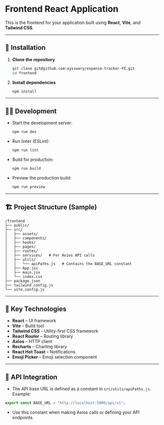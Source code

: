 
# Frontend React Application

This is the frontend for your application built using **React**, **Vite**, and **Tailwind CSS**.

---

## 🚀 Installation

1. **Clone the repository**
   ```bash
   git clone git@github.com:aysswary/expense-tracker-FE.git
   cd frontend
   ```

2. **Install dependencies**
   ```bash
   npm install
   ```

---

## 👨‍💻 Development

- Start the development server:
  ```bash
  npm run dev
  ```

- Run linter (ESLint):
  ```bash
  npm run lint
  ```

- Build for production:
  ```bash
  npm run build
  ```

- Preview the production build:
  ```bash
  npm run preview
  ```

---

## 🏗️ Project Structure (Sample)
```
/frontend
├── public/
├── src/
│   ├── assets/
│   ├── components/
│   ├── hooks/
│   ├── pages/
│   ├── routes/
│   ├── services/   # For Axios API calls
│   ├── utils/
│   │   └── apiPaths.js   # Contains the BASE_URL constant
│   ├── App.jsx
│   ├── main.jsx
│   └── index.css
├── package.json
├── tailwind.config.js
└── vite.config.js
```

---

## 🌟 Key Technologies
- **React** – UI framework
- **Vite** – Build tool
- **Tailwind CSS** – Utility-first CSS framework
- **React Router** – Routing library
- **Axios** – HTTP client
- **Recharts** – Charting library
- **React Hot Toast** – Notifications
- **Emoji Picker** – Emoji selection component

---

## 🔐 API Integration
- The API base URL is defined as a constant in `src/utils/apiPaths.js`. Example:
```javascript
export const BASE_URL = "http://localhost:5000/api/v1";
```
- Use this constant when making Axios calls or defining your API endpoints.
